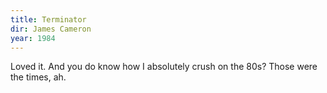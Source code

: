 ```yaml
---
title: Terminator
dir: James Cameron
year: 1984
---
```


Loved it. And you do know how I absolutely crush on the 80s? Those were the times, ah. 
